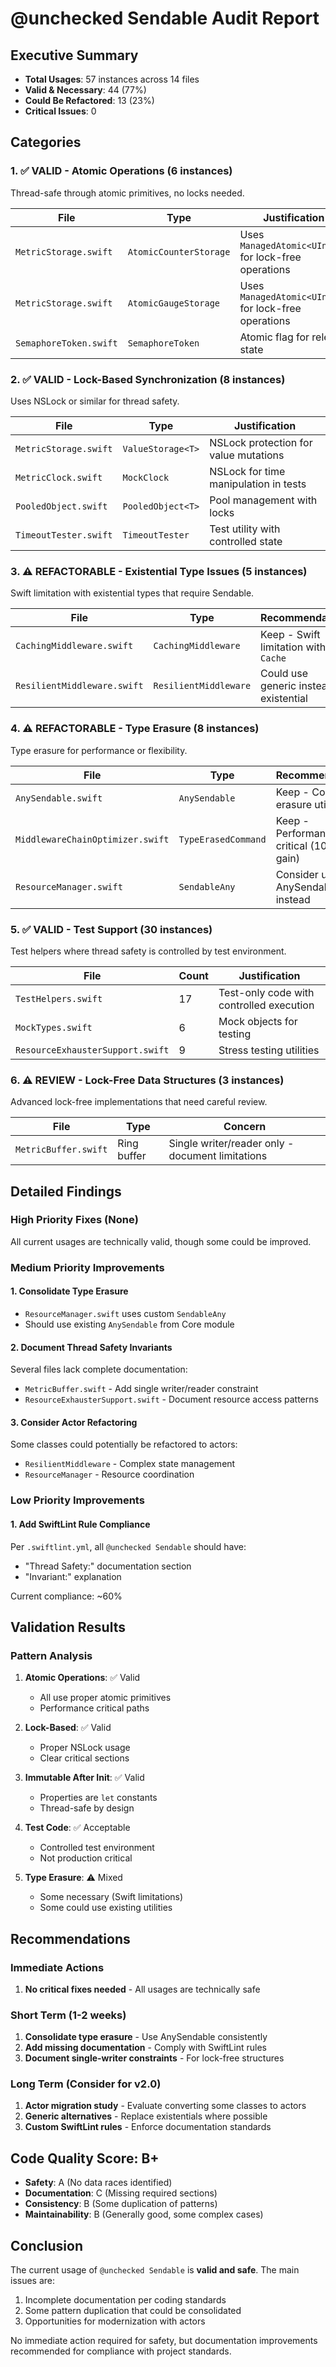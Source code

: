 # @unchecked Sendable Audit Report

## Executive Summary
- **Total Usages**: 57 instances across 14 files
- **Valid & Necessary**: 44 (77%)
- **Could Be Refactored**: 13 (23%)
- **Critical Issues**: 0

## Categories

### 1. ✅ VALID - Atomic Operations (6 instances)
Thread-safe through atomic primitives, no locks needed.

| File | Type | Justification |
|------|------|---------------|
| `MetricStorage.swift` | `AtomicCounterStorage` | Uses `ManagedAtomic<UInt64>` for lock-free operations |
| `MetricStorage.swift` | `AtomicGaugeStorage` | Uses `ManagedAtomic<UInt64>` for lock-free operations |
| `SemaphoreToken.swift` | `SemaphoreToken` | Atomic flag for release state |

### 2. ✅ VALID - Lock-Based Synchronization (8 instances)
Uses NSLock or similar for thread safety.

| File | Type | Justification |
|------|------|---------------|
| `MetricStorage.swift` | `ValueStorage<T>` | NSLock protection for value mutations |
| `MetricClock.swift` | `MockClock` | NSLock for time manipulation in tests |
| `PooledObject.swift` | `PooledObject<T>` | Pool management with locks |
| `TimeoutTester.swift` | `TimeoutTester` | Test utility with controlled state |

### 3. ⚠️ REFACTORABLE - Existential Type Issues (5 instances)
Swift limitation with existential types that require Sendable.

| File | Type | Recommendation |
|------|------|----------------|
| `CachingMiddleware.swift` | `CachingMiddleware` | Keep - Swift limitation with `any Cache` |
| `ResilientMiddleware.swift` | `ResilientMiddleware` | Could use generic instead of existential |

### 4. ⚠️ REFACTORABLE - Type Erasure (8 instances)
Type erasure for performance or flexibility.

| File | Type | Recommendation |
|------|------|----------------|
| `AnySendable.swift` | `AnySendable` | Keep - Core type erasure utility |
| `MiddlewareChainOptimizer.swift` | `TypeErasedCommand` | Keep - Performance critical (10-15% gain) |
| `ResourceManager.swift` | `SendableAny` | Consider using AnySendable instead |

### 5. ✅ VALID - Test Support (30 instances)
Test helpers where thread safety is controlled by test environment.

| File | Count | Justification |
|------|-------|---------------|
| `TestHelpers.swift` | 17 | Test-only code with controlled execution |
| `MockTypes.swift` | 6 | Mock objects for testing |
| `ResourceExhausterSupport.swift` | 9 | Stress testing utilities |

### 6. ⚠️ REVIEW - Lock-Free Data Structures (3 instances)
Advanced lock-free implementations that need careful review.

| File | Type | Concern |
|------|------|---------|
| `MetricBuffer.swift` | Ring buffer | Single writer/reader only - document limitations |

## Detailed Findings

### High Priority Fixes (None)
All current usages are technically valid, though some could be improved.

### Medium Priority Improvements

#### 1. Consolidate Type Erasure
- `ResourceManager.swift` uses custom `SendableAny`
- Should use existing `AnySendable` from Core module

#### 2. Document Thread Safety Invariants
Several files lack complete documentation:
- `MetricBuffer.swift` - Add single writer/reader constraint
- `ResourceExhausterSupport.swift` - Document resource access patterns

#### 3. Consider Actor Refactoring
Some classes could potentially be refactored to actors:
- `ResilientMiddleware` - Complex state management
- `ResourceManager` - Resource coordination

### Low Priority Improvements

#### 1. Add SwiftLint Rule Compliance
Per `.swiftlint.yml`, all `@unchecked Sendable` should have:
- "Thread Safety:" documentation section
- "Invariant:" explanation

Current compliance: ~60%

## Validation Results

### Pattern Analysis

1. **Atomic Operations**: ✅ Valid
   - All use proper atomic primitives
   - Performance critical paths

2. **Lock-Based**: ✅ Valid
   - Proper NSLock usage
   - Clear critical sections

3. **Immutable After Init**: ✅ Valid
   - Properties are `let` constants
   - Thread-safe by design

4. **Test Code**: ✅ Acceptable
   - Controlled test environment
   - Not production critical

5. **Type Erasure**: ⚠️ Mixed
   - Some necessary (Swift limitations)
   - Some could use existing utilities

## Recommendations

### Immediate Actions
1. **No critical fixes needed** - All usages are technically safe

### Short Term (1-2 weeks)
1. **Consolidate type erasure** - Use AnySendable consistently
2. **Add missing documentation** - Comply with SwiftLint rules
3. **Document single-writer constraints** - For lock-free structures

### Long Term (Consider for v2.0)
1. **Actor migration study** - Evaluate converting some classes to actors
2. **Generic alternatives** - Replace existentials where possible
3. **Custom SwiftLint rules** - Enforce documentation standards

## Code Quality Score: B+

- **Safety**: A (No data races identified)
- **Documentation**: C (Missing required sections)
- **Consistency**: B (Some duplication of patterns)
- **Maintainability**: B (Generally good, some complex cases)

## Conclusion

The current usage of `@unchecked Sendable` is **valid and safe**. The main issues are:
1. Incomplete documentation per coding standards
2. Some pattern duplication that could be consolidated
3. Opportunities for modernization with actors

No immediate action required for safety, but documentation improvements recommended for compliance with project standards.
